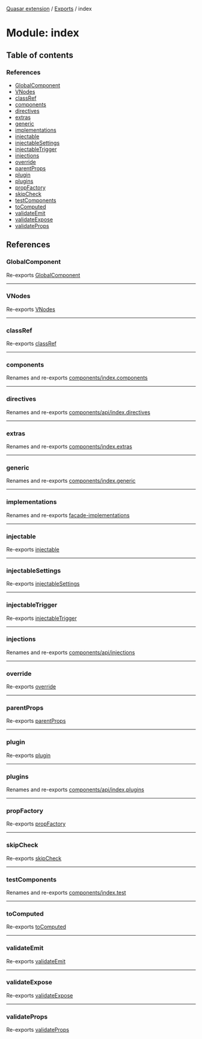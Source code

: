 [Quasar extension](../index.md) / [Exports](../modules.md) / index

# Module: index

## Table of contents

### References

- [GlobalComponent](index.md#globalcomponent)
- [VNodes](index.md#vnodes)
- [classRef](index.md#classref)
- [components](index.md#components)
- [directives](index.md#directives)
- [extras](index.md#extras)
- [generic](index.md#generic)
- [implementations](index.md#implementations)
- [injectable](index.md#injectable)
- [injectableSettings](index.md#injectablesettings)
- [injectableTrigger](index.md#injectabletrigger)
- [injections](index.md#injections)
- [override](index.md#override)
- [parentProps](index.md#parentprops)
- [plugin](index.md#plugin)
- [plugins](index.md#plugins)
- [propFactory](index.md#propfactory)
- [skipCheck](index.md#skipcheck)
- [testComponents](index.md#testcomponents)
- [toComputed](index.md#tocomputed)
- [validateEmit](index.md#validateemit)
- [validateExpose](index.md#validateexpose)
- [validateProps](index.md#validateprops)

## References

### GlobalComponent

Re-exports [GlobalComponent](../interfaces/components_api_misc.GlobalComponent.md)

___

### VNodes

Re-exports [VNodes](components_api_misc.md#vnodes)

___

### classRef

Re-exports [classRef](components_api_misc.md#classref)

___

### components

Renames and re-exports [components/index.components](components_index_components.md)

___

### directives

Renames and re-exports [components/api/index.directives](components_api_index_directives.md)

___

### extras

Renames and re-exports [components/index.extras](components_index_extras.md)

___

### generic

Renames and re-exports [components/index.generic](components_index_generic.md)

___

### implementations

Renames and re-exports [facade-implementations](facade_implementations.md)

___

### injectable

Re-exports [injectable](components_api_misc.md#injectable)

___

### injectableSettings

Re-exports [injectableSettings](components_api_misc.md#injectablesettings)

___

### injectableTrigger

Re-exports [injectableTrigger](components_api_misc.md#injectabletrigger)

___

### injections

Renames and re-exports [components/api/injections](components_api_injections.md)

___

### override

Re-exports [override](components_api_misc.md#override)

___

### parentProps

Re-exports [parentProps](components_api_misc.md#parentprops)

___

### plugin

Re-exports [plugin](plugin.md#plugin)

___

### plugins

Renames and re-exports [components/api/index.plugins](components_api_index_plugins.md)

___

### propFactory

Re-exports [propFactory](components_api_misc.md#propfactory)

___

### skipCheck

Re-exports [skipCheck](components_api_misc.md#skipcheck)

___

### testComponents

Renames and re-exports [components/index.test](components_index_test.md)

___

### toComputed

Re-exports [toComputed](components_api_misc.md#tocomputed)

___

### validateEmit

Re-exports [validateEmit](components_api_misc.md#validateemit)

___

### validateExpose

Re-exports [validateExpose](components_api_misc.md#validateexpose)

___

### validateProps

Re-exports [validateProps](components_api_misc.md#validateprops)
